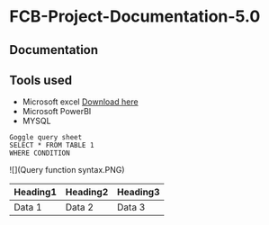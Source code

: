 # FCB-Project-Documentation-5.0

## Documentation

## Tools used

 - Microsoft excel [Download here](http/microsoftexceel.com)
 - Microsoft PowerBI
 - MYSQL


```
Goggle query sheet
SELECT * FROM TABLE 1
WHERE CONDITION

```

![](Query function syntax.PNG)

|Heading1|Heading2|Heading3|
|--------|--------|--------|
| Data 1 | Data 2 | Data 3 |
   
   

   
 
